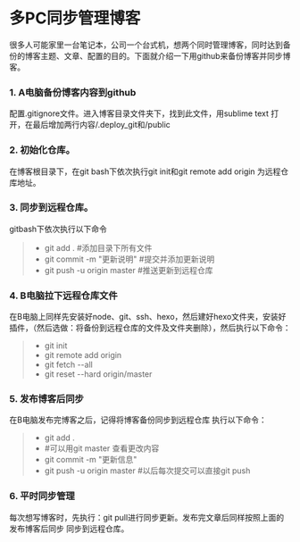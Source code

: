 # 多PC同步管理博客

很多人可能家里一台笔记本，公司一个台式机，想两个同时管理博客，同时达到备份的博客主题、文章、配置的目的。下面就介绍一下用github来备份博客并同步博客。

### 1. A电脑备份博客内容到github
配置.gitignore文件。进入博客目录文件夹下，找到此文件，用sublime text 打开，在最后增加两行内容/.deploy_git和/public

### 2. 初始化仓库。
在博客根目录下，在git bash下依次执行git init和git remote add origin 为远程仓库地址。

### 3. 同步到远程仓库。
gitbash下依次执行以下命令

>* git add . #添加目录下所有文件
>* git commit -m "更新说明" #提交并添加更新说明
>* git push -u origin master #推送更新到远程仓库
### 4. B电脑拉下远程仓库文件
在B电脑上同样先安装好node、git、ssh、hexo，然后建好hexo文件夹，安装好插件，（然后选做：将备份到远程仓库的文件及文件夹删除），然后执行以下命令：

>* git init
>* git remote add origin <server>
>* git fetch --all
>* git reset --hard origin/master
### 5. 发布博客后同步
在B电脑发布完博客之后，记得将博客备份同步到远程仓库
执行以下命令：

>* git add .
>* #可以用git master 查看更改内容
>* git commit -m "更新信息"
>* git push -u origin master  #以后每次提交可以直接git push
### 6. 平时同步管理
每次想写博客时，先执行：git pull进行同步更新。发布完文章后同样按照上面的 发布博客后同步 同步到远程仓库。
